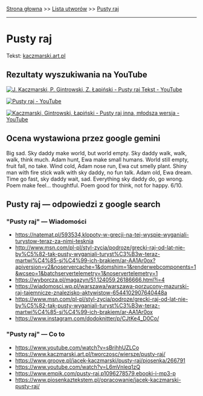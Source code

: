 [Strona głowna](../index.md) >> [Lista utworów](../list.md) >> [Pusty raj](500.md)

---

# Pusty raj

Tekst: [kaczmarski.art.pl](https://www.kaczmarski.art.pl/tworczosc/wiersze/pusty-raj/)

## Rezultaty wyszukiwania na YouTube

[![J. Kaczmarski, P. Gintrowski, Z. Łapiński - Pusty raj  Tekst - YouTube](http://img.youtube.com/vi/XvmFF4Jzkb4/0.jpg)](https://www.youtube.com/watch?v=XvmFF4Jzkb4 "J. Kaczmarski, P. Gintrowski, Z. Łapiński - Pusty raj  Tekst - YouTube")

[![Pusty raj - YouTube](http://img.youtube.com/vi/sBrihhUZLCo/0.jpg)](https://www.youtube.com/watch?v=sBrihhUZLCo "Pusty raj - YouTube")

[![Kaczmarski, Gintrowski, Łapiński - Pusty raj inna, młodsza wersja - YouTube](http://img.youtube.com/vi/d4hM_XRWCwM/0.jpg)](https://www.youtube.com/watch?v=d4hM_XRWCwM "Kaczmarski, Gintrowski, Łapiński - Pusty raj inna, młodsza wersja - YouTube")

## Ocena wystawiona przez google gemini

Big sad. Sky daddy make world, but world empty. Sky daddy walk, walk, walk, think much. Adam hunt, Ewa make small humans. World still empty, fruit fall, no take. Wind cold, Adam nose run, Ewa cut smelly plant. Shiny man with fire stick walk with sky daddy, no fun talk. Adam old, Ewa dream. Time go fast, sky daddy wait, sad. Everything sky daddy do, go wrong. Poem make feel... thoughtful. Poem good for think, not for happy. 6/10. 


## Pusty raj — odpowiedzi z google search

### "Pusty raj" — Wiadomości

 - <https://natemat.pl/593534,klopoty-w-grecji-na-tej-wyspie-wyganiali-turystow-teraz-za-nimi-tesknia>
 - <http://www.msn.com/pl-pl/styl-zycia/podroze/grecki-raj-od-lat-nie-by%C5%82-tak-pusty-wyganiali-turyst%C3%B3w-teraz-martwi%C4%85-si%C4%99-ich-brakiem/ar-AA1Ar0ox?apiversion=v2&noservercache=1&domshim=1&renderwebcomponents=1&wcseo=1&batchservertelemetry=1&noservertelemetry=1>
 - <https://wyborcza.pl/magazyn/51,124059,26186666.html?i=4>
 - <https://wiadomosci.wp.pl/warszawa/warszawa-porzucony-mazurski-raj-tajemnicze-znalezisko-aktywistow-6544102907640448a>
 - <https://www.msn.com/pl-pl/styl-zycia/podroze/grecki-raj-od-lat-nie-by%C5%82-tak-pusty-wyganiali-turyst%C3%B3w-teraz-martwi%C4%85-si%C4%99-ich-brakiem/ar-AA1Ar0ox>
 - <https://www.instagram.com/dodoknitter/p/CJtKe4_D0Co/>

### "Pusty raj" — Co to

 - <https://www.youtube.com/watch?v=sBrihhUZLCo>
 - <https://www.kaczmarski.art.pl/tworczosc/wiersze/pusty-raj/>
 - <https://www.groove.pl/jacek-kaczmarski/pusty-raj/piosenka/266791>
 - <https://www.youtube.com/watch?v=L6mVnleq1zQ>
 - <https://www.empik.com/pusty-raj,p1096278579,ebooki-i-mp3-p>
 - <https://www.piosenkaztekstem.pl/opracowanie/jacek-kaczmarski-pusty-raj/>

